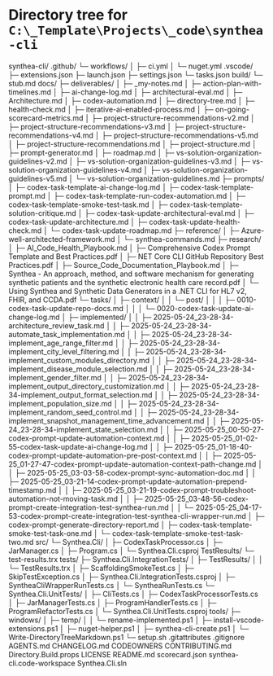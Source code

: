 # Directory tree for `C:\_Template\Projects\_code\synthea-cli`

synthea-cli/
.github/
└─ workflows/
│   ├─ ci.yml
│   └─ nuget.yml
.vscode/
├─ extensions.json
├─ launch.json
├─ settings.json
└─ tasks.json
build/
└─ stub.md
docs/
├─ deliverables/
│   ├─ _my-notes.md
│   ├─ action-plan-with-timelines.md
│   ├─ ai-change-log.md
│   ├─ architectural-eval.md
│   ├─ Architecture.md
│   ├─ codex-automation.md
│   ├─ directory-tree.md
│   ├─ health-check.md
│   ├─ iterative-ai-enabled-process.md
│   ├─ on-going-scorecard-metrics.md
│   ├─ project-structure-recommendations-v2.md
│   ├─ project-structure-recommendations-v3.md
│   ├─ project-structure-recommendations-v4.md
│   ├─ project-structure-recommendations-v5.md
│   ├─ project-structure-recommendations.md
│   ├─ project-structure.md
│   ├─ prompt-generator.md
│   ├─ roadmap.md
│   ├─ vs-solution-organization-guidelines-v2.md
│   ├─ vs-solution-organization-guidelines-v3.md
│   ├─ vs-solution-organization-guidelines-v4.md
│   ├─ vs-solution-organization-guidelines-v5.md
│   └─ vs-solution-organization-guidelines.md
├─ prompts/
│   ├─ codex-task-template-ai-change-log.md
│   ├─ codex-task-template-prompt.md
│   ├─ codex-task-template-run-codex-automation.md
│   ├─ codex-task-template-smoke-test-task.md
│   ├─ codex-task-template-solution-critique.md
│   ├─ codex-task-update-architectural-eval.md
│   ├─ codex-task-update-architecture.md
│   ├─ codex-task-update-health-check.md
│   └─ codex-task-update-roadmap.md
├─ reference/
│   ├─ Azure-well-architected-framework.md
│   └─ synthea-commands.md
├─ research/
│   ├─ AI_Code_Health_Playbook.md
│   ├─ Comprehensive Codex Prompt Template and Best Practices.pdf
│   ├─ NET Core CLI GitHub Repository Best Practices.pdf
│   ├─ Source_Code_Documentation_Playbook.md
│   ├─ Synthea - An approach, method, and software mechanism for generating synthetic patients and the synthetic electronic health care record.pdf
│   └─ Using Synthea and Synthetic Data Generators in a .NET CLI for HL7 v2, FHIR, and CCDA.pdf
└─ tasks/
│   ├─ context/
│   │   └─ post/
│   │   │   ├─ 0010-codex-task-update-repo-docs.md
│   │   │   └─ 0020-codex-task-update-ai-change-log.md
│   ├─ implemented/
│   │   ├─ 2025-05-24_23-28-34-architecture_review_task.md
│   │   ├─ 2025-05-24_23-28-34-automate_task_implementation.md
│   │   ├─ 2025-05-24_23-28-34-implement_age_range_filter.md
│   │   ├─ 2025-05-24_23-28-34-implement_city_level_filtering.md
│   │   ├─ 2025-05-24_23-28-34-implement_custom_modules_directory.md
│   │   ├─ 2025-05-24_23-28-34-implement_disease_module_selection.md
│   │   ├─ 2025-05-24_23-28-34-implement_gender_filter.md
│   │   ├─ 2025-05-24_23-28-34-implement_output_directory_customization.md
│   │   ├─ 2025-05-24_23-28-34-implement_output_format_selection.md
│   │   ├─ 2025-05-24_23-28-34-implement_population_size.md
│   │   ├─ 2025-05-24_23-28-34-implement_random_seed_control.md
│   │   ├─ 2025-05-24_23-28-34-implement_snapshot_management_time_advancement.md
│   │   ├─ 2025-05-24_23-28-34-implement_state_selection.md
│   │   ├─ 2025-05-25_00-50-27-codex-prompt-update-automation-context.md
│   │   ├─ 2025-05-25_01-02-55-codex-task-update-ai-change-log.md
│   │   ├─ 2025-05-25_01-18-40-codex-prompt-update-automation-pre-post-context.md
│   │   ├─ 2025-05-25_01-27-47-codex-prompt-update-automation-context-path-change.md
│   │   ├─ 2025-05-25_03-03-58-codex-prompt-sync-automation-doc.md
│   │   ├─ 2025-05-25_03-21-14-codex-prompt-update-automation-prepend-timestamp.md
│   │   ├─ 2025-05-25_03-21-19-codex-prompt-troubleshoot-automation-not-moving-task.md
│   │   ├─ 2025-05-25_03-48-56-codex-prompt-create-integration-test-synthea-run.md
│   │   └─ 2025-05-25_04-17-53-codex-prompt-create-integration-test-synthea-cli-wrapper-run.md
│   ├─ codex-prompt-generate-directory-report.md
│   ├─ codex-task-template-smoke-test-task-one.md
│   └─ codex-task-template-smoke-test-task-two.md
src/
└─ Synthea.Cli/
│   ├─ CodexTaskProcessor.cs
│   ├─ JarManager.cs
│   ├─ Program.cs
│   └─ Synthea.Cli.csproj
TestResults/
└─ test-results.trx
tests/
├─ Synthea.Cli.IntegrationTests/
│   ├─ TestResults/
│   │   └─ TestResults.trx
│   ├─ ScaffoldingSmokeTest.cs
│   ├─ SkipTestException.cs
│   ├─ Synthea.Cli.IntegrationTests.csproj
│   ├─ SyntheaCliWrapperRunTests.cs
│   └─ SyntheaRunTests.cs
└─ Synthea.Cli.UnitTests/
│   ├─ CliTests.cs
│   ├─ CodexTaskProcessorTests.cs
│   ├─ JarManagerTests.cs
│   ├─ ProgramHandlerTests.cs
│   ├─ ProgramRefactorTests.cs
│   └─ Synthea.Cli.UnitTests.csproj
tools/
├─ windows/
│   ├─ temp/
│   │   └─ rename-implemented.ps1
│   ├─ install-vscode-extensions.ps1
│   ├─ nuget-helper.ps1
│   ├─ synthea-cli-create.ps1
│   └─ Write-DirectoryTreeMarkdown.ps1
└─ setup.sh
.gitattributes
.gitignore
AGENTS.md
CHANGELOG.md
CODEOWNERS
CONTRIBUTING.md
Directory.Build.props
LICENSE
README.md
scorecard.json
synthea-cli.code-workspace
Synthea.Cli.sln
